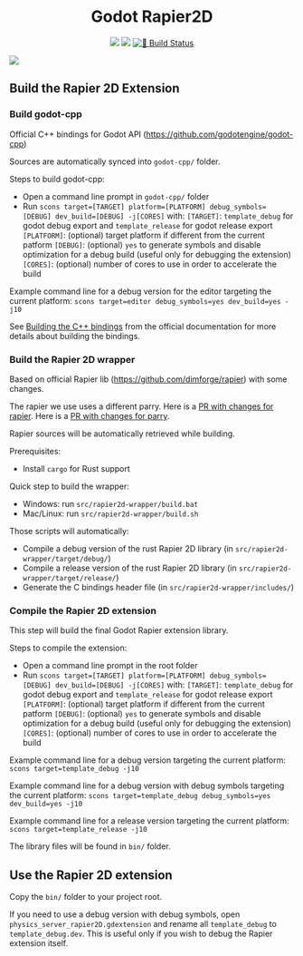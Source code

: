 <div align="center">
  <h1>Godot Rapier2D</h1> 

  <a href="https://github.com/godotengine/godot/releases/tag/4.1-stable"><img src="https://img.shields.io/badge/Godot-v4.1-%23478cbf?logo=godot-engine&logoColor=white"/></a>
  <a href="https://github.com/dimforge/rapier/releases/tag/v0.17.2"><img src="https://img.shields.io/badge/Rapier2D-v0.17.2-%23478cbf?logoColor=white"/></a>
  <a href="https://github.com/appsinacup/godot-rapier2d/actions/workflows/runner.yml?branch=main">![🔗 Build Status](https://github.com/appsinacup/godot-rapier2d/actions/workflows/runner.yml/badge.svg?branch=main)</a>
</div>

<img src="https://github.com/appsinacup/godot-rapier2d/blob/main/logo.jpg?raw=true"/> 

## Build the Rapier 2D Extension

### Build godot-cpp

Official C++ bindings for Godot API (https://github.com/godotengine/godot-cpp)

Sources are automatically synced into `godot-cpp/` folder.

Steps to build godot-cpp:
- Open a command line prompt in `godot-cpp/` folder
- Run `scons target=[TARGET] platform=[PLATFORM] debug_symbols=[DEBUG] dev_build=[DEBUG] -j[CORES]` with:
`[TARGET]`: `template_debug` for godot debug export and `template_release` for godot release export
`[PLATFORM]`: (optional) target platform if different from the current patform
`[DEBUG]`: (optional) `yes` to generate symbols and disable optimization for a debug build (useful only for debugging the extension)
`[CORES]`: (optional) number of cores to use in order to accelerate the build

Example command line for a debug version for the editor targeting the current platform:
`scons target=editor debug_symbols=yes dev_build=yes -j10`

See [Building the C++ bindings](https://docs.godotengine.org/en/stable/tutorials/scripting/gdextension/gdextension_cpp_example.html#building-the-c-bindings) from the official documentation for more details about building the bindings.

### Build the Rapier 2D wrapper

Based on official Rapier lib (https://github.com/dimforge/rapier) with some changes.

The rapier we use uses a different parry. Here is a [PR with changes for rapier](https://github.com/appsinacup/rapier/pull/1). Here is a [PR with changes for parry](https://github.com/appsinacup/parry/pull/1).

Rapier sources will be automatically retrieved while building.

Prerequisites:
- Install `cargo` for Rust support

Quick step to build the wrapper:
- Windows: run `src/rapier2d-wrapper/build.bat`
- Mac/Linux: run `src/rapier2d-wrapper/build.sh`

Those scripts will automatically:
- Compile a debug version of the rust Rapier 2D library (in `src/rapier2d-wrapper/target/debug/`)
- Compile a release version of the rust Rapier 2D library (in `src/rapier2d-wrapper/target/release/`)
- Generate the C bindings header file (in `src/rapier2d-wrapper/includes/`)

### Compile the Rapier 2D extension

This step will build the final Godot Rapier extension library.

Steps to compile the extension:
- Open a command line prompt in the root folder
- Run `scons target=[TARGET] platform=[PLATFORM] debug_symbols=[DEBUG] dev_build=[DEBUG] -j[CORES]` with:
`[TARGET]`: `template_debug` for godot debug export and `template_release` for godot release export
`[PLATFORM]`: (optional) target platform if different from the current patform
`[DEBUG]`: (optional) `yes` to generate symbols and disable optimization for a debug build (useful only for debugging the extension)
`[CORES]`: (optional) number of cores to use in order to accelerate the build

Example command line for a debug version targeting the current platform:
`scons target=template_debug -j10`

Example command line for a debug version with debug symbols targeting the current platform:
`scons target=template_debug debug_symbols=yes dev_build=yes -j10`

Example command line for a release version targeting the current platform:
`scons target=template_release -j10`

The library files will be found in `bin/` folder.

## Use the Rapier 2D extension

Copy the `bin/` folder to your project root.

If you need to use a debug version with debug symbols, open `physics_server_rapier2D.gdextension` and rename all `template_debug` to `template_debug.dev`.
This is useful only if you wish to debug the Rapier extension itself.
